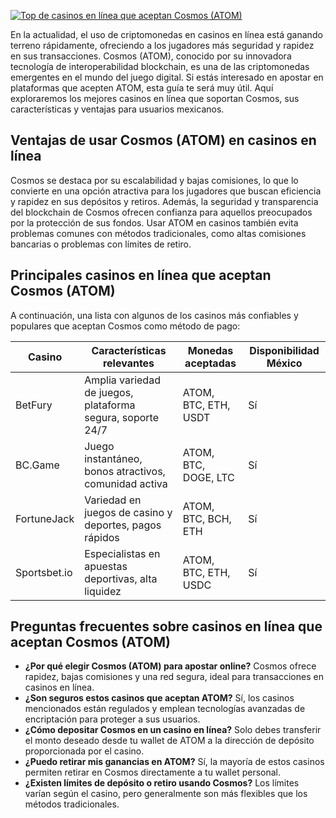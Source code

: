 [![Top de casinos en línea que aceptan Cosmos (ATOM)](https://123-caf.pages.dev/gitsignup.png)](https://vrmoo.ru/Bt82HjjY)

<p>En la actualidad, el uso de criptomonedas en casinos en línea está ganando terreno rápidamente, ofreciendo a los jugadores más seguridad y rapidez en sus transacciones. Cosmos (ATOM), conocido por su innovadora tecnología de interoperabilidad blockchain, es una de las criptomonedas emergentes en el mundo del juego digital. Si estás interesado en apostar en plataformas que acepten ATOM, esta guía te será muy útil. Aquí exploraremos los mejores casinos en línea que soportan Cosmos, sus características y ventajas para usuarios mexicanos.</p>  <h2>Ventajas de usar Cosmos (ATOM) en casinos en línea</h2> <p>Cosmos se destaca por su escalabilidad y bajas comisiones, lo que lo convierte en una opción atractiva para los jugadores que buscan eficiencia y rapidez en sus depósitos y retiros. Además, la seguridad y transparencia del blockchain de Cosmos ofrecen confianza para aquellos preocupados por la protección de sus fondos. Usar ATOM en casinos también evita problemas comunes con métodos tradicionales, como altas comisiones bancarias o problemas con límites de retiro.</p>  <h2>Principales casinos en línea que aceptan Cosmos (ATOM)</h2> <p>A continuación, una lista con algunos de los casinos más confiables y populares que aceptan Cosmos como método de pago:</p>  <table>   <thead>     <tr>       <th>Casino</th>       <th>Características relevantes</th>       <th>Monedas aceptadas</th>       <th>Disponibilidad México</th>     </tr>   </thead>   <tbody>     <tr>       <td>BetFury</td>       <td>Amplia variedad de juegos, plataforma segura, soporte 24/7</td>       <td>ATOM, BTC, ETH, USDT</td>       <td>Sí</td>     </tr>     <tr>       <td>BC.Game</td>       <td>Juego instantáneo, bonos atractivos, comunidad activa</td>       <td>ATOM, BTC, DOGE, LTC</td>       <td>Sí</td>     </tr>     <tr>       <td>FortuneJack</td>       <td>Variedad en juegos de casino y deportes, pagos rápidos</td>       <td>ATOM, BTC, BCH, ETH</td>       <td>Sí</td>     </tr>     <tr>       <td>Sportsbet.io</td>       <td>Especialistas en apuestas deportivas, alta liquidez</td>       <td>ATOM, BTC, ETH, USDC</td>       <td>Sí</td>     </tr>   </tbody> </table>  <h2>Preguntas frecuentes sobre casinos en línea que aceptan Cosmos (ATOM)</h2> <ul>   <li><strong>¿Por qué elegir Cosmos (ATOM) para apostar online?</strong> Cosmos ofrece rapidez, bajas comisiones y una red segura, ideal para transacciones en casinos en línea.</li>   <li><strong>¿Son seguros estos casinos que aceptan ATOM?</strong> Sí, los casinos mencionados están regulados y emplean tecnologías avanzadas de encriptación para proteger a sus usuarios.</li>   <li><strong>¿Cómo depositar Cosmos en un casino en línea?</strong> Solo debes transferir el monto deseado desde tu wallet de ATOM a la dirección de depósito proporcionada por el casino.</li>   <li><strong>¿Puedo retirar mis ganancias en ATOM?</strong> Sí, la mayoría de estos casinos permiten retirar en Cosmos directamente a tu wallet personal.</li>   <li><strong>¿Existen límites de depósito o retiro usando Cosmos?</strong> Los límites varían según el casino, pero generalmente son más flexibles que los métodos tradicionales.</li> </ul>